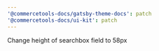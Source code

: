 ```yaml
---
'@commercetools-docs/gatsby-theme-docs': patch
'@commercetools-docs/ui-kit': patch
---
```


Change height of searchbox field to 58px
